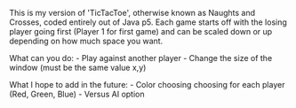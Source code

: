This is my version of 'TicTacToe', otherwise known as Naughts and Crosses, coded entirely out of Java p5. Each game starts off with the losing player going first (Player 1 for first game) and can be scaled down or up depending on how much space you want.

What can you do:
	- Play against another player
	- Change the size of the window (must be the same value x,y)

What I hope to add in the future:
	-	Color choosing choosing for each player (Red, Green, Blue)
	-	Versus AI option